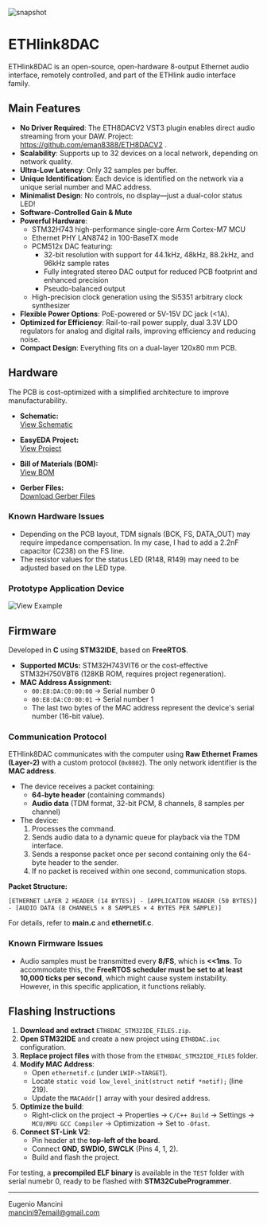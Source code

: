 ![snapshot](https://github.com/emna8388/ETHlink8DAC/blob/main/snapshot_PCB/3D_ETHlink8xDAC_PCB.png)

# ETHlink8DAC

ETHlink8DAC is an open-source, open-hardware 8-output Ethernet audio interface, remotely controlled, and part of the ETHlink audio interface family.

## Main Features

- **No Driver Required**: The ETH8DACV2 VST3 plugin enables direct audio streaming from your DAW. Project: https://github.com/eman8388/ETH8DACV2 .
- **Scalability**: Supports up to 32 devices on a local network, depending on network quality.
- **Ultra-Low Latency**: Only 32 samples per buffer.
- **Unique Identification**: Each device is identified on the network via a unique serial number and MAC address.
- **Minimalist Design**: No controls, no display—just a dual-color status LED!
- **Software-Controlled Gain & Mute**
- **Powerful Hardware**:
  - STM32H743 high-performance single-core Arm Cortex-M7 MCU
  - Ethernet PHY LAN8742 in 100-BaseTX mode
  - PCM512x DAC featuring:
    - 32-bit resolution with support for 44.1kHz, 48kHz, 88.2kHz, and 96kHz sample rates
    - Fully integrated stereo DAC output for reduced PCB footprint and enhanced precision
    - Pseudo-balanced output
  - High-precision clock generation using the Si5351 arbitrary clock synthesizer
- **Flexible Power Options**: PoE-powered or 5V-15V DC jack (<1A).
- **Optimized for Efficiency**: Rail-to-rail power supply, dual 3.3V LDO regulators for analog and digital rails, improving efficiency and reducing noise.
- **Compact Design**: Everything fits on a dual-layer 120x80 mm PCB.

## Hardware

The PCB is cost-optimized with a simplified architecture to improve manufacturability.

- **Schematic:**\
  [View Schematic](https://github.com/emna8388/ETHlink8DAC/tree/main/PCB_schematic)

- **EasyEDA Project:**\
  [View Project](https://github.com/emna8388/ETHlink8DAC/tree/main/PCB_EasyEDAPro_PROJECT)

- **Bill of Materials (BOM):**\
  [View BOM](https://github.com/emna8388/ETHlink8DAC/tree/main/PCB_BOM)

- **Gerber Files:**\
  [Download Gerber Files](https://github.com/emna8388/ETHlink8DAC/tree/main/PCB_fabrication_file%20)

### Known Hardware Issues

- Depending on the PCB layout, TDM signals (BCK, FS, DATA\_OUT) may require impedance compensation. In my case, I had to add a 2.2nF capacitor (C238) on the FS line.
- The resistor values for the status LED (R148, R149) may need to be adjusted based on the LED type.

### Prototype Application Device

![View Example](https://github.com/emna8388/ETHlink8DAC/tree/main/snapshot_device_example)

## Firmware

Developed in **C** using **STM32IDE**, based on **FreeRTOS**.

- **Supported MCUs:** STM32H743VIT6 or the cost-effective STM32H750VBT6 (128KB ROM, requires project regeneration).
- **MAC Address Assignment:**
  - `00:E8:DA:C0:00:00` → Serial number 0
  - `00:E8:DA:C0:00:01` → Serial number 1
  - The last two bytes of the MAC address represent the device's serial number (16-bit value).

### Communication Protocol

ETHlink8DAC communicates with the computer using **Raw Ethernet Frames (Layer-2)** with a custom protocol (`0x0802`). The only network identifier is the **MAC address**.

- The device receives a packet containing:
  - **64-byte header** (containing commands)
  - **Audio data** (TDM format, 32-bit PCM, 8 channels, 8 samples per channel)
- The device:
  1. Processes the command.
  2. Sends audio data to a dynamic queue for playback via the TDM interface.
  3. Sends a response packet once per second containing only the 64-byte header to the sender.
  4. If no packet is received within one second, communication stops.

**Packet Structure:**

```
[ETHERNET LAYER 2 HEADER (14 BYTES)] - [APPLICATION HEADER (50 BYTES)] - [AUDIO DATA (8 CHANNELS × 8 SAMPLES × 4 BYTES PER SAMPLE)]
```


For details, refer to **main.c** and **ethernetif.c**.

### Known Firmware Issues

- Audio samples must be transmitted every **8/FS**, which is **<<1ms**. To accommodate this, the **FreeRTOS scheduler must be set to at least 10,000 ticks per second**, which might cause system instability. However, in this specific application, it functions reliably.

## Flashing Instructions

1. **Download and extract** `ETH8DAC_STM32IDE_FILES.zip`.
2. **Open STM32IDE** and create a new project using `ETH8DAC.ioc` configuration.
3. **Replace project files** with those from the `ETH8DAC_STM32IDE_FILES` folder.
4. **Modify MAC Address**:
   - Open `ethernetif.c` (under `LWIP->TARGET`).
   - Locate `static void low_level_init(struct netif *netif);` (line 219).
   - Update the `MACAddr[]` array with your desired address.
5. **Optimize the build**:
   - Right-click on the project → Properties → `C/C++ Build` → Settings → `MCU/MPU GCC Compiler` → Optimization → Set to `-Ofast`.
6. **Connect ST-Link V2**:
   - Pin header at the **top-left of the board**.
   - Connect **GND, SWDIO, SWCLK** (Pins 4, 1, 2).
   - Build and flash the project.

For testing, a **precompiled ELF binary** is available in the `TEST` folder with serial numebr 0, ready to be flashed with **STM32CubeProgrammer**.

---

Eugenio Mancini\
 [mancini97email@gmail.com](mailto\:mancini97email@gmail.com)


